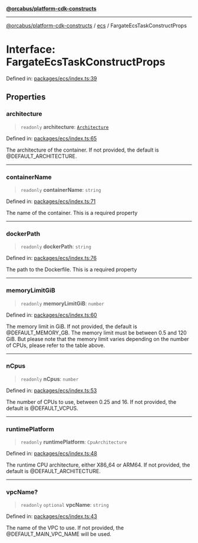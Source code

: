 [**@orcabus/platform-cdk-constructs**](../../../../README.md)

***

[@orcabus/platform-cdk-constructs](../../../../README.md) / [ecs](../README.md) / FargateEcsTaskConstructProps

# Interface: FargateEcsTaskConstructProps

Defined in: [packages/ecs/index.ts:39](https://github.com/OrcaBus/platform-cdk-constructs/blob/885f4bf19a11a54aff506f0fbbcc9831b1a2976f/packages/ecs/index.ts#L39)

## Properties

### architecture

> `readonly` **architecture**: [`Architecture`](../type-aliases/Architecture.md)

Defined in: [packages/ecs/index.ts:65](https://github.com/OrcaBus/platform-cdk-constructs/blob/885f4bf19a11a54aff506f0fbbcc9831b1a2976f/packages/ecs/index.ts#L65)

The architecture of the container. If not provided, the default is @DEFAULT_ARCHITECTURE.

***

### containerName

> `readonly` **containerName**: `string`

Defined in: [packages/ecs/index.ts:71](https://github.com/OrcaBus/platform-cdk-constructs/blob/885f4bf19a11a54aff506f0fbbcc9831b1a2976f/packages/ecs/index.ts#L71)

The name of the container. This is a required property

***

### dockerPath

> `readonly` **dockerPath**: `string`

Defined in: [packages/ecs/index.ts:76](https://github.com/OrcaBus/platform-cdk-constructs/blob/885f4bf19a11a54aff506f0fbbcc9831b1a2976f/packages/ecs/index.ts#L76)

The path to the Dockerfile. This is a required property

***

### memoryLimitGiB

> `readonly` **memoryLimitGiB**: `number`

Defined in: [packages/ecs/index.ts:60](https://github.com/OrcaBus/platform-cdk-constructs/blob/885f4bf19a11a54aff506f0fbbcc9831b1a2976f/packages/ecs/index.ts#L60)

The memory limit in GiB. If not provided, the default is @DEFAULT_MEMORY_GB.
The memory limit must be between 0.5 and 120 GiB.
But please note that the memory limit varies depending on the number of CPUs, please refer to the table above.

***

### nCpus

> `readonly` **nCpus**: `number`

Defined in: [packages/ecs/index.ts:53](https://github.com/OrcaBus/platform-cdk-constructs/blob/885f4bf19a11a54aff506f0fbbcc9831b1a2976f/packages/ecs/index.ts#L53)

The number of CPUs to use, between 0.25 and 16. If not provided, the default is @DEFAULT_VCPUS.

***

### runtimePlatform

> `readonly` **runtimePlatform**: `CpuArchitecture`

Defined in: [packages/ecs/index.ts:48](https://github.com/OrcaBus/platform-cdk-constructs/blob/885f4bf19a11a54aff506f0fbbcc9831b1a2976f/packages/ecs/index.ts#L48)

The runtime CPU architecture, either X86_64 or ARM64. If not provided, the default is @DEFAULT_ARCHITECTURE.

***

### vpcName?

> `readonly` `optional` **vpcName**: `string`

Defined in: [packages/ecs/index.ts:43](https://github.com/OrcaBus/platform-cdk-constructs/blob/885f4bf19a11a54aff506f0fbbcc9831b1a2976f/packages/ecs/index.ts#L43)

The name of the VPC to use. If not provided, the @DEFAULT_MAIN_VPC_NAME will be used.
